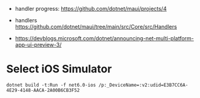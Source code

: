 - handler progress: https://github.com/dotnet/maui/projects/4
- handlers https://github.com/dotnet/maui/tree/main/src/Core/src/Handlers

- https://devblogs.microsoft.com/dotnet/announcing-net-multi-platform-app-ui-preview-3/

# Select iOS Simulator

```
dotnet build -t:Run -f net6.0-ios /p:_DeviceName=:v2:udid=E3B7CC6A-4E29-4148-AACA-2A00B6CB3F52
